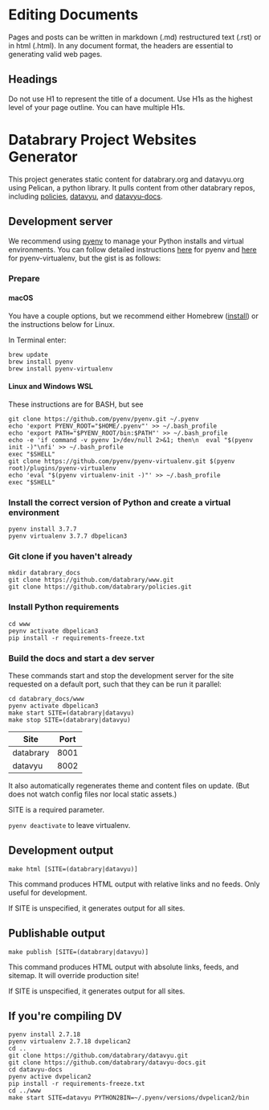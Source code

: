 # Editing Documents

Pages and posts can be written in markdown (.md) restructured text (.rst) or in html (.html). In any document format, the headers are essential to generating valid web pages.

## Headings

Do not use H1 to represent the title of a document. Use H1s as the highest level of your page outline. You can have multiple H1s.

# Databrary Project Websites Generator

This project generates static content for databrary.org and datavyu.org using Pelican, a python library. It pulls content from other databrary repos, including [policies](https://github.com/databrary/policies), [datavyu](https://github.com/databrary/datavyu), and [datavyu-docs](https://github.com/databrary/datavyu-docs).

## Development server

We recommend using [pyenv](https://github.com/pyenv/pyenv) to manage your Python installs and virtual environments. You can follow detailed instructions [here](https://github.com/pyenv/pyenv) for pyenv and [here](https://github.com/pyenv/pyenv-virtualenv) for pyenv-virtualenv, but the gist is as follows:

### Prepare

#### macOS

You have a couple options, but we recommend either Homebrew ([install](https://brew.sh/)) or the instructions below for Linux.

In Terminal enter:

```Shell
brew update
brew install pyenv
brew install pyenv-virtualenv
```

#### Linux and Windows WSL

These instructions are for BASH, but see

```Shell
git clone https://github.com/pyenv/pyenv.git ~/.pyenv
echo 'export PYENV_ROOT="$HOME/.pyenv"' >> ~/.bash_profile
echo 'export PATH="$PYENV_ROOT/bin:$PATH"' >> ~/.bash_profile
echo -e 'if command -v pyenv 1>/dev/null 2>&1; then\n  eval "$(pyenv init -)"\nfi' >> ~/.bash_profile
exec "$SHELL"
git clone https://github.com/pyenv/pyenv-virtualenv.git $(pyenv root)/plugins/pyenv-virtualenv
echo 'eval "$(pyenv virtualenv-init -)"' >> ~/.bash_profile
exec "$SHELL"
```

### Install the correct version of Python and create a virtual environment

```Shell
pyenv install 3.7.7
pyenv virtualenv 3.7.7 dbpelican3
```

### Git clone if you haven't already

```Shell
mkdir databrary_docs
git clone https://github.com/databrary/www.git
git clone https://github.com/databrary/policies.git
```

### Install Python requirements

```Shell
cd www
peynv activate dbpelican3
pip install -r requirements-freeze.txt
```

### Build the docs and start a dev server

These commands start and stop the development server for the site requested on a default port, such that they can be run it parallel:

```Shell
cd databrary_docs/www
pyenv activate dbpelican3
make start SITE=(databrary|datavyu)
make stop SITE=(databrary|datavyu)
```

| Site      | Port |
| --------- | ---- |
| databrary | 8001 |
| datavyu   | 8002 |

It also automatically regenerates theme and content files on update. (But does not watch config files nor local static assets.)

SITE is a required parameter.

`pyenv deactivate` to leave virtualenv.

## Development output

`make html [SITE=(databrary|datavyu)]`

This command produces HTML output with relative links and no feeds. Only useful for development.

If SITE is unspecified, it generates output for all sites.

## Publishable output

`make publish [SITE=(databrary|datavyu)]`

This command produces HTML output with absolute links, feeds, and sitemap. It will override production site!

If SITE is unspecified, it generates output for all sites.

## If you're compiling DV

```Shell
pyenv install 2.7.18
pyenv virtualenv 2.7.18 dvpelican2
cd ..
git clone https://github.com/databrary/datavyu.git
git clone https://github.com/databrary/datavyu-docs.git
cd datavyu-docs
pyenv active dvpelican2
pip install -r requirements-freeze.txt
cd ../www
make start SITE=datavyu PYTHON2BIN=~/.pyenv/versions/dvpelican2/bin
```
